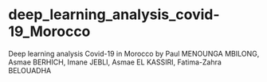 # deep_learning_analysis_covid-19_Morocco
Deep learning analysis Covid-19 in Morocco by Paul MENOUNGA MBILONG, Asmae BERHICH, Imane JEBLI, Asmae EL KASSIRI, Fatima-Zahra BELOUADHA
